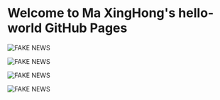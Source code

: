 # Welcome to Ma XingHong's hello-world GitHub Pages


![FAKE NEWS](https://timgsa.baidu.com/timg?image&quality=80&size=b9999_10000&sec=1559815641049&di=e7a7a1f0004181da71060c692f8ea2e1&imgtype=0&src=http%3A%2F%2F5b0988e595225.cdn.sohucs.com%2Fimages%2F20170629%2F245c23055c3a42298e1979665844abe7.png)

![FAKE NEWS](https://timgsa.baidu.com/timg?image&quality=80&size=b9999_10000&sec=1560315347507&di=b9d3fbcc416402b649c564db89f8f1c6&imgtype=0&src=http%3A%2F%2Fn.sinaimg.cn%2Fsinacn%2Fw640h482%2F20180208%2Fdc51-fyrkuxs1543802.jpg)

![FAKE NEWS](https://timgsa.baidu.com/timg?image&quality=80&size=b9999_10000&sec=1559815771547&di=594d344ee3bf043dc3d1de5777aa52da&imgtype=0&src=http%3A%2F%2Fdingyue.nosdn.127.net%2FDCWmbIEWf9oKsWF0ER5bDF%3DPKdtTOSVph4Mxb6akqayTN1533999778996.jpg)

![FAKE NEWS](https://img10.360buyimg.com/n1/jfs/t5752/297/4309153245/28163/a8f83b24/594cbab3Nb3bc81f6.jpg)
 

